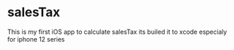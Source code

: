 # salesTax
This is my first iOS app to calculate salesTax its builed it to xcode especialy for iphone 12 series 
